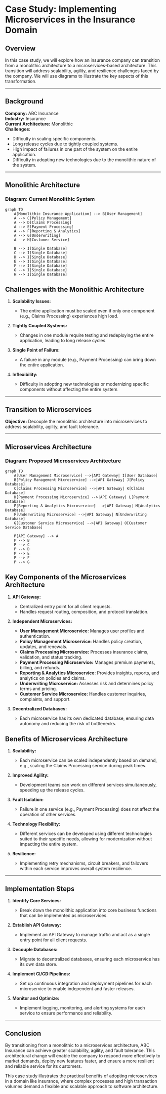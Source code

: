 
# **Case Study: Implementing Microservices in the Insurance Domain**

## **Overview**

In this case study, we will explore how an insurance company can transition from a monolithic architecture to a microservices-based architecture. This transition will address scalability, agility, and resilience challenges faced by the company. We will use diagrams to illustrate the key aspects of this transformation.

---

## **Background**

**Company:** ABC Insurance  
**Industry:** Insurance  
**Current Architecture:** Monolithic  
**Challenges:**
- Difficulty in scaling specific components.
- Long release cycles due to tightly coupled systems.
- High impact of failures in one part of the system on the entire application.
- Difficulty in adopting new technologies due to the monolithic nature of the system.

---

## **Monolithic Architecture**

### **Diagram: Current Monolithic System**

```mermaid
graph TD
    A[Monolithic Insurance Application] --> B[User Management]
    A --> C[Policy Management]
    A --> D[Claims Processing]
    A --> E[Payment Processing]
    A --> F[Reporting & Analytics]
    A --> G[Underwriting]
    A --> H[Customer Service]

    B --> I[Single Database]
    C --> I[Single Database]
    D --> I[Single Database]
    E --> I[Single Database]
    F --> I[Single Database]
    G --> I[Single Database]
    H --> I[Single Database]
```

## **Challenges with the Monolithic Architecture**

1. **Scalability Issues:**
   - The entire application must be scaled even if only one component (e.g., Claims Processing) experiences high load.

2. **Tightly Coupled Systems:**
   - Changes in one module require testing and redeploying the entire application, leading to long release cycles.

3. **Single Point of Failure:**
   - A failure in any module (e.g., Payment Processing) can bring down the entire application.

4. **Inflexibility:**
   - Difficulty in adopting new technologies or modernizing specific components without affecting the entire system.

---

## **Transition to Microservices**

**Objective:** Decouple the monolithic architecture into microservices to address scalability, agility, and fault tolerance.

---

## **Microservices Architecture**

### **Diagram: Proposed Microservices Architecture**

```mermaid
graph TD
    A[User Management Microservice] -->|API Gateway| I[User Database]
    B[Policy Management Microservice] -->|API Gateway| J[Policy Database]
    C[Claims Processing Microservice] -->|API Gateway| K[Claims Database]
    D[Payment Processing Microservice] -->|API Gateway| L[Payment Database]
    E[Reporting & Analytics Microservice] -->|API Gateway| M[Analytics Database]
    F[Underwriting Microservice] -->|API Gateway| N[Underwriting Database]
    G[Customer Service Microservice] -->|API Gateway| O[Customer Service Database]

    P[API Gateway] --> A
    P --> B
    P --> C
    P --> D
    P --> E
    P --> F
    P --> G
```

## **Key Components of the Microservices Architecture**

1. **API Gateway:**
   - Centralized entry point for all client requests.
   - Handles request routing, composition, and protocol translation.

2. **Independent Microservices:**
   - **User Management Microservice:** Manages user profiles and authentication.
   - **Policy Management Microservice:** Handles policy creation, updates, and renewals.
   - **Claims Processing Microservice:** Processes insurance claims, validation, and status tracking.
   - **Payment Processing Microservice:** Manages premium payments, billing, and refunds.
   - **Reporting & Analytics Microservice:** Provides insights, reports, and analytics on policies and claims.
   - **Underwriting Microservice:** Assesses risk and determines policy terms and pricing.
   - **Customer Service Microservice:** Handles customer inquiries, complaints, and support.

3. **Decentralized Databases:**
   - Each microservice has its own dedicated database, ensuring data autonomy and reducing the risk of bottlenecks.

## **Benefits of Microservices Architecture**

1. **Scalability:**
   - Each microservice can be scaled independently based on demand, e.g., scaling the Claims Processing service during peak times.

2. **Improved Agility:**
   - Development teams can work on different services simultaneously, speeding up the release cycles.

3. **Fault Isolation:**
   - Failure in one service (e.g., Payment Processing) does not affect the operation of other services.

4. **Technology Flexibility:**
   - Different services can be developed using different technologies suited to their specific needs, allowing for modernization without impacting the entire system.

5. **Resilience:**
   - Implementing retry mechanisms, circuit breakers, and failovers within each service improves overall system resilience.

---

## **Implementation Steps**

1. **Identify Core Services:**
   - Break down the monolithic application into core business functions that can be implemented as microservices.

2. **Establish API Gateway:**
   - Implement an API Gateway to manage traffic and act as a single entry point for all client requests.

3. **Decouple Databases:**
   - Migrate to decentralized databases, ensuring each microservice has its own data store.

4. **Implement CI/CD Pipelines:**
   - Set up continuous integration and deployment pipelines for each microservice to enable independent and faster releases.

5. **Monitor and Optimize:**
   - Implement logging, monitoring, and alerting systems for each service to ensure performance and reliability.

---

## **Conclusion**

By transitioning from a monolithic to a microservices architecture, ABC Insurance can achieve greater scalability, agility, and fault tolerance. This architectural change will enable the company to respond more effectively to market demands, deploy new features faster, and ensure a more resilient and reliable service for its customers.

This case study illustrates the practical benefits of adopting microservices in a domain like insurance, where complex processes and high transaction volumes demand a flexible and scalable approach to software architecture.
